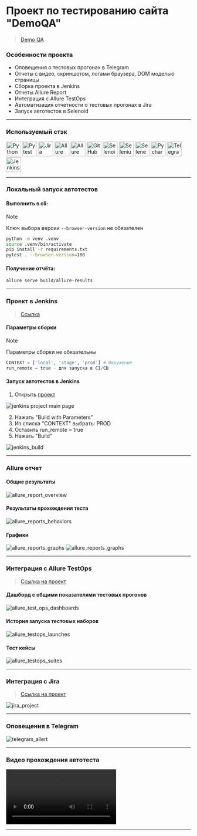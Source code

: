 # Проект по тестированию сайта "DemoQA"
> <a target="_blank" href="https://demoqa.com/">Demo QA</a>

### Особенности проекта

* Оповещения о тестовых прогонах в Telegram
* Отчеты с видео, скриншотом, логами браузера, DOM моделью страницы
* Сборка проекта в Jenkins
* Отчеты Allure Report
* Интеграция с Allure TestOps
* Автоматизация отчетности о тестовых прогонах в Jira
* Запуск автотестов в Selenoid

----

### Используемый стэк

<img title="Python" src="qa_guru_python_8_15/icons/python-original.svg" height="40" width="40"/> <img title="Pytest" src="qa_guru_python_8_15/icons/pytest-original.svg" height="40" width="40"/> <img title="Jira" src="qa_guru_python_8_15/icons/jira-original.svg" height="40" width="40"/> <img title="Allure Report" src="qa_guru_python_8_15/icons/Allure_Report.png" height="40" width="40"/> <img title="Allure TestOps" src="qa_guru_python_8_15/icons/AllureTestOps.png" height="40" width="40"/> <img title="GitHub" src="qa_guru_python_8_15/icons/github-original.svg" height="40" width="40"/> <img title="Selenoid" src="qa_guru_python_8_15/icons/selenoid.png" height="40" width="40"/> <img title="Selenium" src="qa_guru_python_8_15/icons/selenium-original.svg" height="40" width="40"/> <img title="Selene" src="qa_guru_python_8_15/icons/selene.png" height="40" width="40"/> <img title="Pycharm" src="qa_guru_python_8_15/icons/pycharm.png" height="40" width="40"/> <img title="Telegram" src="qa_guru_python_8_15/icons/tg.png" height="40" width="40"/> <img title="Jenkins" src="qa_guru_python_8_15/icons/jenkins-original.svg" height="40" width="40"/>

----

### Локальный запуск автотестов

#### Выполнить в cli:
> [!NOTE]
> Ключ выбора версии `--browser-version` не обязателен
```bash
python -m venv .venv
source .venv/bin/activate
pip install -r requirements.txt
pytest . --browser-version=100
```

#### Получение отчёта:
```bash
allure serve build/allure-results
```

----

### Проект в Jenkins
> <a target="_blank" href="https://jenkins.autotests.cloud/job/C08-itpmkz-lesson-15/">Ссылка</a>

#### Параметры сборки
> [!NOTE]
> Параметры сборки не обязательны
```python
CONTEXT = ['local', 'stage', 'prod'] # Окружение
run_remote = true - для запуска в CI/CD
```
#### Запуск автотестов в Jenkins
1. Открыть <a target="_blank" href="https://jenkins.autotests.cloud/job/C08-itpmkz-lesson-15/">проект</a>

![jenkins project main page](qa_guru_python_8_15/jenkins_project_main_page.JPG)

2. Нажать "Build with Parameters"
4. Из списка "CONTEXT" выбрать: PROD
5. Оставить run_remote = true
6. Нажать "Build"

![jenkins_build](qa_guru_python_8_15/jenkins_build.JPG)

----

### Allure отчет
#### Общие результаты 
![allure_report_overview](qa_guru_python_8_15/allure_report_overview.JPG)

#### Результаты прохождения теста
![allure_reports_behaviors](qa_guru_python_8_15/allure_reports_behaviors.JPG)

#### Графики

![allure_reports_graphs](qa_guru_python_8_15/alluere_reports_graphs_1.JPG)
![allure_reports_graphs](qa_guru_python_8_15/alluere_reports_graphs_2.JPG)

----

### Интеграция с Allure TestOps
> <a target="_blank" href="https://allure.autotests.cloud/project/3863/dashboards">Ссылка на проект</a>

#### Дашборд с общими показателями тестовых прогонов

![allure_test_ops_dashboards](qa_guru_python_8_15/allure_testops_dashboards.JPG)

#### История запуска тестовых наборов

![allure_testops_launches](qa_guru_python_8_15/allure_testops_launches.JPG)

#### Тест кейсы

![allure_testops_suites](qa_guru_python_8_15/allure_testops_suites.JPG)

----

### Интеграция с Jira
> <a target="_blank" href="https://jira.autotests.cloud/browse/HOMEWORK-985">Ссылка на проект</a>

![jira_project](qa_guru_python_8_15/jira_project.JPG)

----

### Оповещения в Telegram
![telegram_allert](qa_guru_python_8_15/telegram_allert.JPG)

----

### Видео прохождения автотеста
![autotest_mp4](qa_guru_python_8_15/ToDoautotest.mp4)

----
